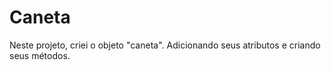 # Caneta 
Neste projeto, criei o objeto "caneta". Adicionando seus atributos e criando seus métodos.
